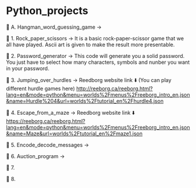 # Python_projects

📁 A. Hangman_word_guessing_game -> 

📄 1. Rock_paper_scissors -> It is a basic rock-paper-scissor game that we all have played. Ascii art is given to make the result more presentable.

📄 2. Password_generator -> This code will generate you a solid password. You just have to select how many characters, symbols and nunber you want in your password.

📄 3. Jumping_over_hurdles -> Reedborg website link ⬇️ (You can play different hurdle games here)
       http://reeborg.ca/reeborg.html?lang=en&mode=python&menu=worlds%2Fmenus%2Freeborg_intro_en.json&name=Hurdle%204&url=worlds%2Ftutorial_en%2Fhurdle4.json
    
📄 4. Escape_from_a_maze -> Reedborg website link ⬇️ 
       https://reeborg.ca/reeborg.html?lang=en&mode=python&menu=worlds%2Fmenus%2Freeborg_intro_en.json&name=Maze&url=worlds%2Ftutorial_en%2Fmaze1.json

📄 5. Encode_decode_messages -> 

📄 6. Auction_program ->

📄 7.

📄 8.
